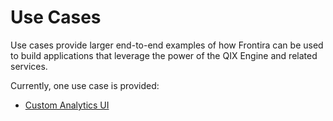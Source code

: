 # Use Cases

Use cases provide larger end-to-end examples of how Frontira can be used to build applications
that leverage the power of the QIX Engine and related services.

Currently, one use case is provided:

- [Custom Analytics UI](./use-case-custom-analytics/README.md)
